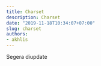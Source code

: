 ```yaml
---
title: Charset
description: Charset
date: "2019-11-18T10:34:07+07:00"
slug: charset
authors:
- akhlis
---
```


Segera diupdate
